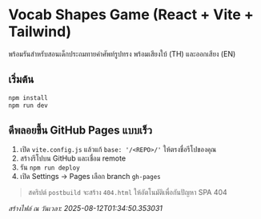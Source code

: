 # Vocab Shapes Game (React + Vite + Tailwind)

พร้อมรันสำหรับสอนเด็กประถมทายคำศัพท์รูปทรง พร้อมเสียงใบ้ (TH) และออกเสียง (EN)

## เริ่มต้น
```bash
npm install
npm run dev
```

## ดีพลอยขึ้น GitHub Pages แบบเร็ว
1. เปิด `vite.config.js` แล้วแก้ `base: '/<REPO>/'` ให้ตรงชื่อรีโปของคุณ
2. สร้างรีโปบน GitHub และเชื่อม remote
3. รัน `npm run deploy`
4. เปิด Settings → Pages เลือก branch `gh-pages`

> สคริปต์ `postbuild` จะสร้าง `404.html` ให้อัตโนมัติเพื่อกันปัญหา SPA 404

_สร้างไฟล์ ณ วันเวลา: 2025-08-12T01:34:50.353031_
